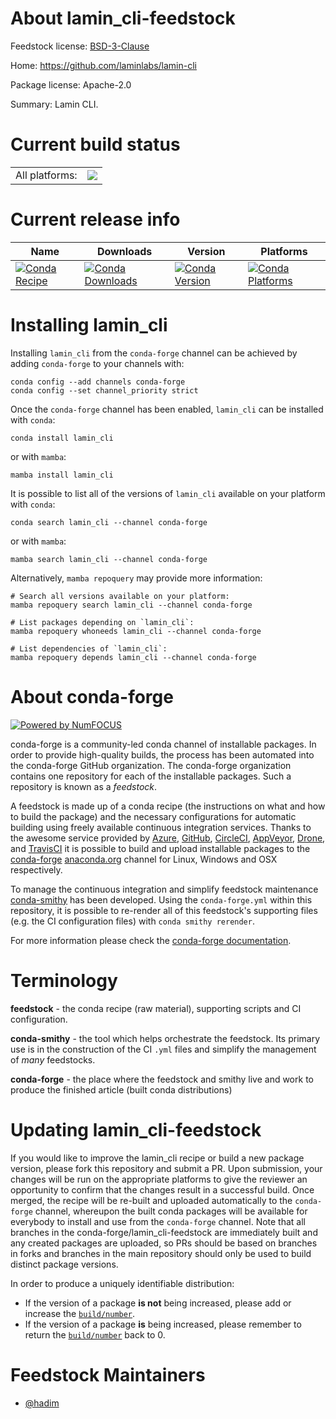 About lamin_cli-feedstock
=========================

Feedstock license: [BSD-3-Clause](https://github.com/conda-forge/lamin_cli-feedstock/blob/main/LICENSE.txt)

Home: https://github.com/laminlabs/lamin-cli

Package license: Apache-2.0

Summary: Lamin CLI.

Current build status
====================


<table><tr><td>All platforms:</td>
    <td>
      <a href="https://dev.azure.com/conda-forge/feedstock-builds/_build/latest?definitionId=26083&branchName=main">
        <img src="https://dev.azure.com/conda-forge/feedstock-builds/_apis/build/status/lamin_cli-feedstock?branchName=main">
      </a>
    </td>
  </tr>
</table>

Current release info
====================

| Name | Downloads | Version | Platforms |
| --- | --- | --- | --- |
| [![Conda Recipe](https://img.shields.io/badge/recipe-lamin__cli-green.svg)](https://anaconda.org/conda-forge/lamin_cli) | [![Conda Downloads](https://img.shields.io/conda/dn/conda-forge/lamin_cli.svg)](https://anaconda.org/conda-forge/lamin_cli) | [![Conda Version](https://img.shields.io/conda/vn/conda-forge/lamin_cli.svg)](https://anaconda.org/conda-forge/lamin_cli) | [![Conda Platforms](https://img.shields.io/conda/pn/conda-forge/lamin_cli.svg)](https://anaconda.org/conda-forge/lamin_cli) |

Installing lamin_cli
====================

Installing `lamin_cli` from the `conda-forge` channel can be achieved by adding `conda-forge` to your channels with:

```
conda config --add channels conda-forge
conda config --set channel_priority strict
```

Once the `conda-forge` channel has been enabled, `lamin_cli` can be installed with `conda`:

```
conda install lamin_cli
```

or with `mamba`:

```
mamba install lamin_cli
```

It is possible to list all of the versions of `lamin_cli` available on your platform with `conda`:

```
conda search lamin_cli --channel conda-forge
```

or with `mamba`:

```
mamba search lamin_cli --channel conda-forge
```

Alternatively, `mamba repoquery` may provide more information:

```
# Search all versions available on your platform:
mamba repoquery search lamin_cli --channel conda-forge

# List packages depending on `lamin_cli`:
mamba repoquery whoneeds lamin_cli --channel conda-forge

# List dependencies of `lamin_cli`:
mamba repoquery depends lamin_cli --channel conda-forge
```


About conda-forge
=================

[![Powered by
NumFOCUS](https://img.shields.io/badge/powered%20by-NumFOCUS-orange.svg?style=flat&colorA=E1523D&colorB=007D8A)](https://numfocus.org)

conda-forge is a community-led conda channel of installable packages.
In order to provide high-quality builds, the process has been automated into the
conda-forge GitHub organization. The conda-forge organization contains one repository
for each of the installable packages. Such a repository is known as a *feedstock*.

A feedstock is made up of a conda recipe (the instructions on what and how to build
the package) and the necessary configurations for automatic building using freely
available continuous integration services. Thanks to the awesome service provided by
[Azure](https://azure.microsoft.com/en-us/services/devops/), [GitHub](https://github.com/),
[CircleCI](https://circleci.com/), [AppVeyor](https://www.appveyor.com/),
[Drone](https://cloud.drone.io/welcome), and [TravisCI](https://travis-ci.com/)
it is possible to build and upload installable packages to the
[conda-forge](https://anaconda.org/conda-forge) [anaconda.org](https://anaconda.org/)
channel for Linux, Windows and OSX respectively.

To manage the continuous integration and simplify feedstock maintenance
[conda-smithy](https://github.com/conda-forge/conda-smithy) has been developed.
Using the ``conda-forge.yml`` within this repository, it is possible to re-render all of
this feedstock's supporting files (e.g. the CI configuration files) with ``conda smithy rerender``.

For more information please check the [conda-forge documentation](https://conda-forge.org/docs/).

Terminology
===========

**feedstock** - the conda recipe (raw material), supporting scripts and CI configuration.

**conda-smithy** - the tool which helps orchestrate the feedstock.
                   Its primary use is in the construction of the CI ``.yml`` files
                   and simplify the management of *many* feedstocks.

**conda-forge** - the place where the feedstock and smithy live and work to
                  produce the finished article (built conda distributions)


Updating lamin_cli-feedstock
============================

If you would like to improve the lamin_cli recipe or build a new
package version, please fork this repository and submit a PR. Upon submission,
your changes will be run on the appropriate platforms to give the reviewer an
opportunity to confirm that the changes result in a successful build. Once
merged, the recipe will be re-built and uploaded automatically to the
`conda-forge` channel, whereupon the built conda packages will be available for
everybody to install and use from the `conda-forge` channel.
Note that all branches in the conda-forge/lamin_cli-feedstock are
immediately built and any created packages are uploaded, so PRs should be based
on branches in forks and branches in the main repository should only be used to
build distinct package versions.

In order to produce a uniquely identifiable distribution:
 * If the version of a package **is not** being increased, please add or increase
   the [``build/number``](https://docs.conda.io/projects/conda-build/en/latest/resources/define-metadata.html#build-number-and-string).
 * If the version of a package **is** being increased, please remember to return
   the [``build/number``](https://docs.conda.io/projects/conda-build/en/latest/resources/define-metadata.html#build-number-and-string)
   back to 0.

Feedstock Maintainers
=====================

* [@hadim](https://github.com/hadim/)


<!-- dummy commit to enable rerendering -->

